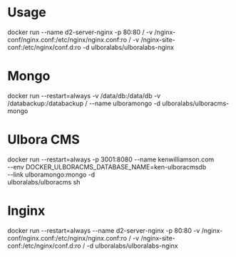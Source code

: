 # Usage
docker run --name d2-server-nginx -p 80:80 /
 -v /nginx-conf/nginx.conf:/etc/nginx/nginx.conf:ro /
 -v /nginx-site-conf:/etc/nginx/conf.d:ro -d ulboralabs/ulboralabs-nginx

# Mongo
docker run --restart=always -v /data/db:/data/db -v /databackup:/databackup /
 --name ulboramongo -d ulboralabs/ulboracms-mongo

# Ulbora CMS
docker run --restart=always -p 3001:8080 --name kenwilliamson.com \
--env DOCKER_ULBORACMS_DATABASE_NAME=ken-ulboracmsdb \
--link ulboramongo:mongo -d  \
ulboralabs/ulboracms sh

# Inginx
docker run --restart=always --name d2-server-nginx -p 80:80 -v /nginx-conf/nginx.conf:/etc/nginx/nginx.conf:ro /
-v /nginx-site-conf:/etc/nginx/conf.d:ro / 
-d ulboralabs/ulboralabs-nginx